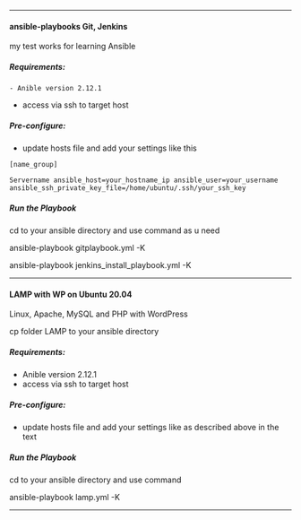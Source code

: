 -----------------------------------------------
#### ansible-playbooks Git, Jenkins
  
 my test works for learning Ansible
  
##### Requirements:
  
    - Anible version 2.12.1
 
  - access via ssh to target host

##### Pre-configure:
  
  - update hosts file and add your settings like this
    
  ```[name_group]```
  
  ```Servername ansible_host=your_hostname_ip ansible_user=your_username ansible_ssh_private_key_file=/home/ubuntu/.ssh/your_ssh_key```
  
##### Run the Playbook
 
  cd to your ansible directory and use command as u need
  
  ansible-playbook gitplaybook.yml -K
  
  ansible-playbook jenkins_install_playbook.yml -K

------------------------------------------------

#### LAMP with WP on Ubuntu 20.04

  Linux, Apache, MySQL and PHP with WordPress
  
  cp folder LAMP to your ansible directory

##### Requirements:
   
  - Anible version 2.12.1
  - access via ssh to target host
 
##### Pre-configure:
  
 - update hosts file and add your settings like as described above in the text
    
##### Run the Playbook

  cd to your ansible directory and use command
  
  ansible-playbook lamp.yml -K
  
-----------------------------------------------
